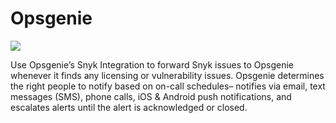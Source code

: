 # Opsgenie

![](https://partner-workshop-assets.s3.us-east-2.amazonaws.com/opsgenie%20%281%29.png)

Use Opsgenie’s Snyk Integration to forward Snyk issues to Opsgenie whenever it finds any licensing or vulnerability issues. Opsgenie determines the right people to notify based on on-call schedules– notifies via email, text messages \(SMS\), phone calls, iOS & Android push notifications, and escalates alerts until the alert is acknowledged or closed.

